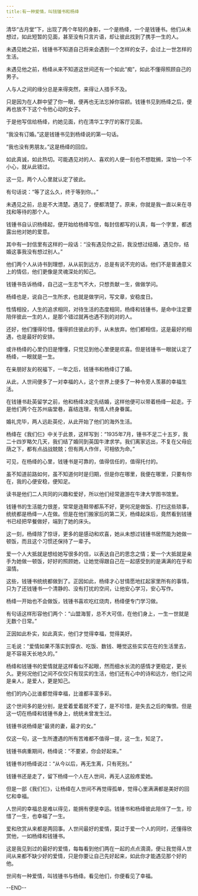 ```yaml
---
title:有一种爱情，叫钱锺书和杨绛
---
```



清华“古月堂”下，出现了两个年轻的身影，一个是杨绛，一个是钱锺书。他们从未想过，如此短暂的见面，甚至没有只言片语，却让彼此找到了携手一生的人。

未遇见她之前，钱锺书不知道自己将来会遇到一个怎样的女子，会过上一世怎样的生活。

未遇见他之前，杨绛从来不知道这世间还有一个如此“痴”，如此不懂得照顾自己的男子。

人与人之间的缘分总是来得突然，来得让人措手不及。

只是因为在人群中望了你一眼，便再也无法忘掉你容颜。钱锺书见到杨绛之后，便再也放不下这个令他心动的女子。

于是他写信给杨绛，约她见面，约在清华工字厅的客厅见面。

“我没有订婚。”这是钱锺书见到杨绛说的第一句话。

“我也没有男朋友。”这是杨绛的回应。

如此真诚，如此热切。可能遇见对的人、喜欢的人便一刻也不想耽搁，深怕一个不小心，就从此错过。

这一见，两个人心里就认定了彼此。



有句话说：“等了这么久，终于等到你。。”

未遇见之前，总是不大清楚。遇见了，便都清楚了。原来，你就是我一直以来在寻找和等待的那个人。

钱锺书自认识杨绛起，便开始给杨绛写信，每封信都写的认真，每一个字里，都透露出他对她的爱意。

其中有一封信里有这样的一段话：“没有遇见你之前，我没想过结婚，遇见你，结婚这事我没有想过别人。”

他们两个人从诗书到理想，从从前到远方，总是有说不完的话。他们不是普通意义上的情侣，他们更像是灵魂深处的知己。

钱锺书告诉杨绛，自己这一生志气不大，只想贡献一生，做做学问。

杨绛也是，说自己一生所求，也就是做学问，写文章，安稳度日。

性情相投，人生的追求相同，对待生活的态度相同，杨绛和钱锺书，是命中注定要陪伴彼此一生的人，是那个错过就再也遇不到的对的人。

还好，他们懂得珍惜，懂得抓住彼此的手，从未放弃。他们都相信，这是最好的相遇，也是最好的安排。



或许杨绛的心里仍旧是懵懂，只觉见到他心里便是欢喜。但是钱锺书一眼就认定了杨绛，一眼就是一生。

在亲朋好友的祝福下，一年之后，钱锺书和杨绛订了婚。

从此，人世间便多了一对幸福的人，这个世界上便多了一种令旁人羡慕的幸福生活。

在钱锺书赴英留学之前，他和杨绛决定先结婚，这样他便可以带着杨绛一起走。于是他们两个在苏州庙堂巷，喜结连理，有情人终身眷属。

婚礼完毕，两人远赴英伦，从此开始了他们的海外生活。

杨绛在《我们仨》中关于此景，这样写到：“1935年7月，锺书不足二十五岁，我二十四岁略欠几天，我们结了婚同到英国牛津求学。我们离家远出，不复在父母庇荫之下，都有点战战兢兢；但有两人作伴，可相依为命。”

可见，在杨绛的心里，钱锺书是可靠的，值得信任的，值得托付的。

虽不知道前路如何，虽不知道何时是归期，但是你在哪里，我便在哪里，只要有你在，我的心便安稳，便知足。



读书是他们二人共同的兴趣和爱好，所以他们经常遨游在牛津大学图书馆里。

钱锺书的生活能力很差，常常是连鞋带都系不好，更何况是做饭、打扫这些琐事，统统都是杨绛一人在做。但是在他们搬家后的第二天，杨绛起床后，竟然看到钱锺书已经把早餐做好，端到了她的床头。

这一刻，杨绛除了惊讶，更多的是感动和欢喜，她从未想过钱锺书居然能为她做一顿饭，而且这个习惯还保持了一辈子。

爱一个人大抵就是想给她写很多的信，以表达自己的思念之情；爱一个大抵就是亲手为她做一顿饭，好好的照顾她，让她觉得跟自己在一起感受到的是满满的在乎和温情。

这些，钱锺书统统都做到了。正因如此，杨绛才心甘情愿地扛起家里所有的事情，只为了还钱锺书一个清静的、没有打扰的空间，让他安心学习，安心写作。

杨绛一开始也不会做饭，钱锺书喜欢吃红烧肉，杨绛便专门学习做。

有句话这样形容他们两个：“山盟海誓，总不大可信，在他们身上，一生一世就是无数个日常。”

正因如此朴实，如此真实，他们才觉得幸福，觉得美好。



三毛说：“爱情如果不落实到穿衣、吃饭、数钱、睡觉这些实实在在的生活里去，是不容易天长地久的。”

杨绛和钱锺书的爱情就是这样看似不起眼，然而细水长流的感情才更稳定，更长久。更何况他们之间不仅仅只有现实的生活，他们还有心中的诗和远方，他们之间是亲人，是爱人，更是知己。

他们的内心比谁都觉得幸福，比谁都丰富多彩。

这个世间多的是分别，是爱着爱着就不爱了，是不珍惜，是失去之后的悔恨。但是这一切在杨绛和钱锺书身上，统统未曾发生过。

钱锺书说杨绛是“最贤的妻，最才的女。”

仅这一句，这一生所遭遇的所有苦难都不值得一提，这一生，知足了。

钱锺书病重期间，杨绛说：“不要紧，你会好起来。”

钱锺书对杨绛说过：“从今以后，再无生离，只有死别。”

钱锺书还是走了，留下杨绛一个人在人世间，再无人这般疼爱她。

但是一部《我们仨》，让杨绛在人世间不再觉得孤单，觉得心里满满都是美好的回忆和幸福。

人世间的幸福总是难以得见，能拥有便是幸运。钱锺书和杨绛彼此陪伴了一生，珍惜了一生，也幸福了一生。

爱和欣赏从来都是两回事。人世间最好的爱情，莫过于爱一个人的同时，还懂得欣赏他，一如杨绛和钱锺书。

这是我见到过的最好的爱情，每每看到他们两在一起的点点滴滴，便让我觉得人世间从来都不缺少好的爱情，只是你要让自己先好起来，如此你才能遇见那个好的他。

世间有一种爱情，叫钱锺书与杨绛。看见他们，你便看见了幸福。

--END--


